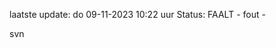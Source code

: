 laatste update: 
do 09-11-2023 10:22   uur 
Status: FAALT - fout - 
<div class="service R">svn</div>